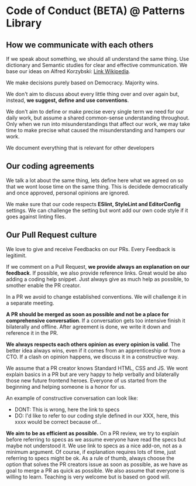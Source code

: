 # Code of Conduct (BETA) @ Patterns Library

## How we communicate with each others
If we speak about something, we should all understand the same thing. Use dictionary and Semantic studies for clear and effective communication. We base our ideas on Alfred Korzybski: [Link Wikipedia](https://de.wikipedia.org/wiki/Alfred_Korzybski).

We make decisions purely based on Democracy. Majority wins.

We don't aim to discuss about every little thing over and over again but, instead, **we suggest, define and use conventions**.

We don't aim to define or make precise every single term we need for our daily work, but assume a shared common-sense understanding throughout. Only when we run into misunderstandings that affect our work, we may take time to make precise what caused the misunderstanding and hampers our work.

We document everything that is relevant for other developers

## Our coding agreements
We talk a lot about the same thing, lets define here what we agreed on so that we wont loose time on the same thing. This is decidede democratically and once approved, personal opinions are ignored.

We make sure that our code respects **ESlint, StyleLint and EditorConfig** settings. We can challenge the setting but wont add our own code style if it goes against linting files.

## Our Pull Request culture
We love to give and receive Feedbacks on our PRs. Every Feedback is legitimit.

If we comment on a Pull Request, **we provide always an explanation on our feedback**. If possible, we also provide reference links. Great would be also adding a coding help snippet. Just always give as much help as possible, to smother enable the PR creator.

In a PR we avoid to change established conventions. We will challenge it in a separate meeting.

**A PR should be merged as soon as possible and not be a place for comprehensive conversation**. If a conversation gets too intensive finish it bilaterally and offline. After agreement is done, we write it down and reference it in the PR.

**We always respects each others opinion as every opinion is valid**. The better idea always wins, even if it comes from an apprenticeship or from a CTO. If a clash on opinion happens, we discuss it in a constructive way.

We assume that a PR creator knows Standard HTML, CSS and JS. We wont explain basics in a PR but are very happy to help verbally and bilaterally those new future frontend heroes. Everyone of us started from the beginning and helping someone is a honor for us.

An example of constructive conversation can look like:

* DONT: This is wrong, here the link to specs
* DO: I'd like to refer to our coding style defined in our XXX, here, this xxxx would be correct because of...

**We aim to be as efficient as possible.** On a PR review, we try to explain before referring to specs as we assume everyone have read the specs but maybe not understood it. We use link to specs as a nice add-on, not as a minimum argument. Of course, if explanation requires lots of time, just referring to specs might be ok. As a rule of thumb, always choose the option that solves the PR creators issue as soon as possible, as we have as goal to merge a PR as quick as possible. We also assume that everyone is willing to learn. Teaching is very welcome but is based on good will.
